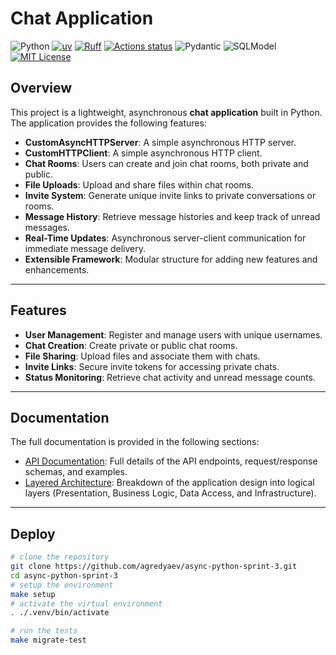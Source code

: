 # Chat Application

![Python](https://img.shields.io/badge/python-3.13-blue)
[![uv](https://img.shields.io/endpoint?url=https://raw.githubusercontent.com/astral-sh/uv/main/assets/badge/v0.json)](https://github.com/astral-sh/uv)
[![Ruff](https://img.shields.io/endpoint?url=https://raw.githubusercontent.com/astral-sh/ruff/main/assets/badge/v2.json)](https://github.com/astral-sh/ruff)
[![Actions status](https://github.com/agredyaev/async-python-sprint-3/actions/workflows/ci.yml/badge.svg)](https://github.com/agredyaev/async-python-sprint-3/actions)
![Pydantic](https://img.shields.io/badge/Pydantic-red?logo=pydantic&logoColor=white)
![SQLModel](https://img.shields.io/badge/SQLModel-blue?logo=sqlmodel&logoColor=white)
[![MIT License](https://img.shields.io/badge/license-MIT-green.svg)](https://mit-license.org/)

## Overview

This project is a lightweight, asynchronous **chat application** built in Python.
The application provides the following features:
- **CustomAsyncHTTPServer**: A simple asynchronous HTTP server.
- **CustomHTTPClient**: A simple asynchronous HTTP client.
- **Chat Rooms**: Users can create and join chat rooms, both private and public.
- **File Uploads**: Upload and share files within chat rooms.
- **Invite System**: Generate unique invite links to private conversations or rooms.
- **Message History**: Retrieve message histories and keep track of unread messages.
- **Real-Time Updates**: Asynchronous server-client communication for immediate message delivery.
- **Extensible Framework**: Modular structure for adding new features and enhancements.

---

## Features

- **User Management**: Register and manage users with unique usernames.
- **Chat Creation**: Create private or public chat rooms.
- **File Sharing**: Upload files and associate them with chats.
- **Invite Links**: Secure invite tokens for accessing private chats.
- **Status Monitoring**: Retrieve chat activity and unread message counts.

---

## Documentation

The full documentation is provided in the following sections:

- [API Documentation](docs/api.md): Full details of the API endpoints, request/response schemas, and examples.
- [Layered Architecture](docs/layers.md): Breakdown of the application design into logical layers (Presentation, Business Logic, Data Access, and Infrastructure).

---
## Deploy
```bash
# clone the repository
git clone https://github.com/agredyaev/async-python-sprint-3.git
cd async-python-sprint-3
# setup the environment
make setup
# activate the virtual environment
. ./.venv/bin/activate

# run the tests
make migrate-test
```
